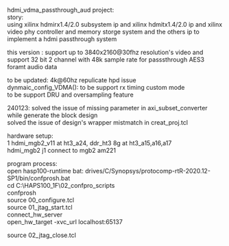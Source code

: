 hdmi_vdma_passthrough_aud project:  
story:  
using xilinx hdmirx1.4/2.0 subsystem ip and xilinx hdmitx1.4/2.0 ip and xilinx video phy controller and memory storge system and the others ip to implement a hdmi passthrough system  

this version : support up to 3840x2160@30fhz resolution's video  and support 32 bit 2 channel with 48k sample rate for passsthrough AES3 foramt audio data  

to be updated:
4k@60hz repulicate hpd issue  
dynmaic_config_VDMA(): to be support rx timing custom mode  
to be support DRU and oversampling feature  

240123: solved the issue of missing parameter in axi_subset_converter while generate the block design  
          solved the issue of design's wrapper mistmatch in creat_proj.tcl



hardware setup:   
1 hdmi_mgb2_v11 at ht3_a24, ddr_ht3 8g at ht3_a15,a16,a17  
hdmi_mgb2 j1 connect to mgb2 am221  

program process:  
open hasp100-runtime bat: drives/C/Synopsys/protocomp-rtR-2020.12-SP1/bin/confprosh.bat  
cd C:\HAPS100_1F\02_confpro_scripts  
confprosh  
source 00_configure.tcl  
source 01_jtag_start.tcl  
connect_hw_server  
open_hw_target -xvc_url localhost:65137  

source 02_jtag_close.tcl

